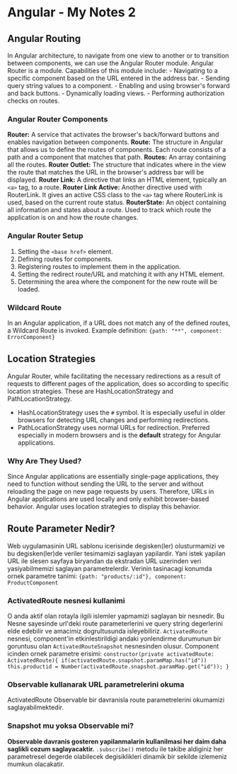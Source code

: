 # Angular - My Notes 2
## Angular Routing
In Angular architecture, to navigate from one view to another or to transition between components, we can use the Angular Router module.
Angular Router is a module.
Capabilities of this module include:
    - Navigating to a specific component based on the URL entered in the address bar.
    - Sending query string values to a component.
    - Enabling and using browser's forward and back buttons.
    - Dynamically loading views.
    - Performing authorization checks on routes.

### Angular Router Components
**Router:** A service that activates the browser's back/forward buttons and enables navigation between components.
**Route:** The structure in Angular that allows us to define the routes of components. Each route consists of a path and a component that matches that path.
**Routes:** An array containing all the routes.
**Router Outlet:** The structure that indicates where in the view the route that matches the URL in the browser's address bar will be displayed.
**Router Link:** A directive that links an HTML element, typically an `<a>` tag, to a route.
**Router Link Active:** Another directive used with RouterLink. It gives an active CSS class to the `<a>` tag where RouterLink is used, based on the current route status.
**RouterState:** An object containing all information and states about a route. Used to track which route the application is on and how the route changes.

### Angular Router Setup
1. Setting the `<base href>` element.
2. Defining routes for components.
3. Registering routes to implement them in the application.
4. Setting the redirect route/URL and matching it with any HTML element.
5. Determining the area where the component for the new route will be loaded.

### Wildcard Route
In an Angular application, if a URL does not match any of the defined routes, a Wildcard Route is invoked.
Example definition: `{path: "**", component: ErrorComponent}`

## Location Strategies
Angular Router, while facilitating the necessary redirections as a result of requests to different pages of the application, does so according to specific location strategies.
These are HashLocationStrategy and PathLocationStrategy.
- HashLocationStrategy uses the `#` symbol. It is especially useful in older browsers for detecting URL changes and performing redirections.
- PathLocationStrategy uses normal URLs for redirection. Preferred especially in modern browsers and is the **default** strategy for Angular applications.

### Why Are They Used?
Since Angular applications are essentially single-page applications, they need to function without sending the URL to the server and without reloading the page on new page requests by users. Therefore, URLs in Angular applications are used locally and only exhibit browser-based behavior. Angular uses location strategies to display this behavior.

## Route Parameter Nedir?
Web uygulamasinin URL sablonu icerisinde degisken(ler) olusturmamizi ve bu degisken(ler)de veriler tesimamizi saglayan yapilardir. Yani istek yapilan URL ile slesen sayfaya biryandan da ekstradan URL uzerinden veri yasiyabilmemizi saglayan parametrelerdir.
Verinin tasinacagi konumda ornek parametre tanimi: `{path: "products/:id"}, component: ProductComponent`

### ActivatedRoute nesnesi kullanimi
O anda aktif olan rotayla ilgili islemler yapmamizi saglayan bir nesnedir. Bu Nesne sayesinde url'deki route parameterlerini ve query string degerlerini elde edebilir ve amacimiz dogrultusunda isleyebiliriz.
`ActivatedRoute` nesnesi, component'in etkinlestirildigi andaki yonlendirme durumunun bir goruntusu olan `ActivatedRouteSnapshot` nesnesinden olusur. Component icinden ornek parametre erisimi:
`constructor(private activatedRoute: ActivatedRoute){
    if(activatedRoute.snapshot.paramMap.has("id"))
    this.productid = Number(activatedRoute.snapshot.paramMap.get("id"));
}`

### Observable kullanarak URL parametrelerini okuma
ActivatedRoute Observable bir davranisla route parametrelerini okumamizi saglayabilmektedir.

### Snapshot mu yoksa Observable mi?
**Observable davranis gosteren yapilanmalarin kullanilmasi her daim daha saglikli cozum saglayacaktir.** `.subscribe()` metodu ile takibe aldiginiz her parametresel degerde olabilecek degisiklikleri dinamik bir sekilde izlemeniz mumkun olacakatir.